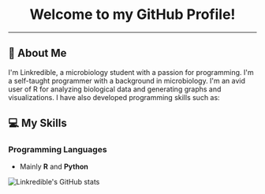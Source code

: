 # <center>Welcome to my GitHub Profile!</center>

---

## :microbe: About Me

I'm Linkredible, a microbiology student with a passion for programming. I'm a self-taught programmer with a background in microbiology. I'm an avid user of R for analyzing biological data and generating graphs and visualizations. I have also developed programming skills such as:

## :computer: My Skills

### Programming Languages

- Mainly **R** and **Python**

![Linkredible's GitHub stats](https://github-readme-stats.vercel.app/api?username=linkredible&show_icons=true&theme=radical)
